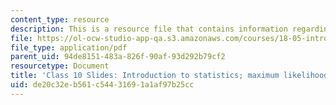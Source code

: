 ```yaml
---
content_type: resource
description: This is a resource file that contains information regarding class 10.
file: https://ol-ocw-studio-app-qa.s3.amazonaws.com/courses/18-05-introduction-to-probability-and-statistics-spring-2014/de20c32eb561c54431691a1af97b25cc_MIT18_05S14_class10_slides.pdf
file_type: application/pdf
parent_uid: 94de8151-483a-826f-90af-93d292b79cf2
resourcetype: Document
title: 'Class 10 Slides: Introduction to statistics; maximum likelihood estimates'
uid: de20c32e-b561-c544-3169-1a1af97b25cc
---
```

